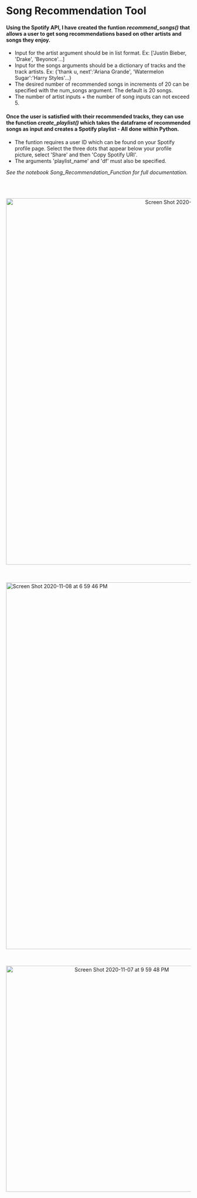 # Song Recommendation Tool

#### Using the Spotify API, I have created the funtion *recommend_songs()* that allows a user to get song recommendations based on other artists and songs they enjoy.
- Input for the artist argument should be in list format. Ex: ['Justin Bieber, 'Drake', 'Beyonce'...]
- Input for the songs arguments should be a dictionary of tracks and the track artists. Ex: {'thank u, next':'Ariana Grande', 'Watermelon Sugar':'Harry Styles'...}
- The desired number of recommended songs in increments of 20 can be specified with the num_songs argument. The default is 20 songs. 
- The number of artist inputs + the number of song inputs can not exceed 5.

#### Once the user is satisfied with their recommended tracks, they can use the function *create_playlist()* which takes the dataframe of recommended songs as input and creates a Spotify playlist - All done within Python.
- The funtion requires a user ID which can be found on your Spotify profile page. Select the three dots that appear below your profile picture, select 'Share' and then 'Copy Spotify URI'. 
- The arguments 'playlist_name' and 'df' must also be specified.

*See the notebook Song_Recommendation_Function for full documentation.*

<br><br><p align="center">
  <img width="997" alt="Screen Shot 2020-11-08 at 1 06 57 PM" src="https://user-images.githubusercontent.com/54564733/98481919-67dfed80-21c3-11eb-96c1-aab322bb5bca.png">
</p>

<br><br><img width="998" alt="Screen Shot 2020-11-08 at 6 59 46 PM" src="https://user-images.githubusercontent.com/54564733/98489693-c1acdb80-21f4-11eb-98d9-7cabdffe31fd.png"><br>

<br><p align="center">
  <img width="615" alt="Screen Shot 2020-11-07 at 9 59 48 PM" src="https://user-images.githubusercontent.com/54564733/98481920-6c0c0b00-21c3-11eb-9823-c892f518cf0a.png">
</p>
